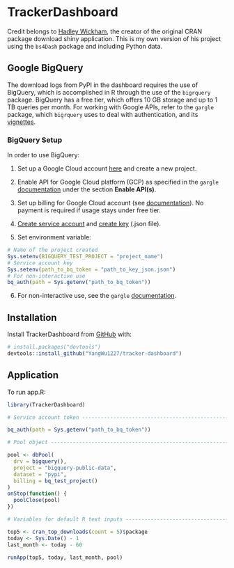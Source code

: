
<!-- README.md is generated from README.Rmd. Please edit that file -->

# TrackerDashboard

<!-- badges: start -->
<!-- badges: end -->

Credit belongs to [Hadley
Wickham](https://github.com/hadley/cran-downloads), the creator of the
original CRAN package download shiny application. This is my own version
of his project using the `bs4Dash` package and including Python data.

## Google BigQuery

The download logs from PyPI in the dashboard requires the use of
BigQuery, which is accomplished in R through the use of the `bigrquery`
package. BigQuery has a free tier, which offers 10 GB storage and up to
1 TB queries per month. For working with Google APIs, refer to the
`gargle` package, which `bigrquery` uses to deal with authentication,
and its
[vignettes](https://gargle.r-lib.org/articles/get-api-credentials.html).

### BigQuery Setup

In order to use BigQuery:

1.  Set up a Google Cloud account [here](https://cloud.google.com/) and
    create a new project.

2.  Enable API for Google Cloud platform (GCP) as specified in the
    `gargle`
    [documentation](https://gargle.r-lib.org/articles/get-api-credentials.html#enable-apis)
    under the section **Enable API(s)**.

3.  Set up billing for Google Cloud account (see
    [documentation](https://cloud.google.com/billing/docs/how-to/manage-billing-account)).
    No payment is required if usage stays under free tier.

4.  [Create service
    account](https://cloud.google.com/iam/docs/creating-managing-service-accounts)
    and [create
    key](https://cloud.google.com/iam/docs/creating-managing-service-account-keys)
    (.json file).

5.  Set environment variable:

``` r
# Name of the project created
Sys.setenv(BIGQUERY_TEST_PROJECT = "project_name")
# Service account key
Sys.setenv(path_to_bq_token = "path_to_key_json.json")
# For non-interactive use 
bq_auth(path = Sys.getenv("path_to_bq_token"))
```

6.  For non-interactive use, see the `gargle`
    [documentation](https://gargle.r-lib.org/articles/non-interactive-auth.html).

## Installation

Install TrackerDashboard from [GitHub](https://github.com/) with:

``` r
# install.packages("devtools")
devtools::install_github("YangWu1227/tracker-dashboard")
```

## Application

To run app.R:

``` r
library(TrackerDashboard)

# Service account token ---------------------------------------------------

bq_auth(path = Sys.getenv("path_to_bq_token"))

# Pool object -------------------------------------------------------------

pool <- dbPool(
  drv = bigquery(),
  project = "bigquery-public-data",
  dataset = "pypi",
  billing = bq_test_project()
)
onStop(function() {
  poolClose(pool)
})

# Variables for default R text inputs -------------------------------------

top5 <- cran_top_downloads(count = 5)$package
today <- Sys.Date() - 1
last_month <- today - 60

runApp(top5, today, last_month, pool)
```
